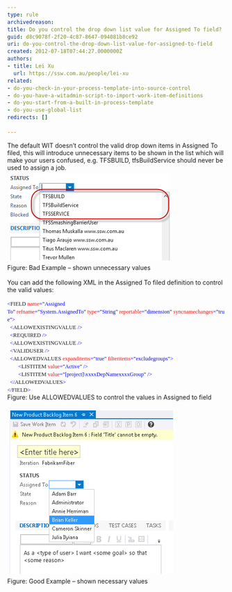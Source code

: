 ```yaml
---
type: rule
archivedreason: 
title: Do you control the drop down list value for Assigned To field?
guid: d8c9078f-2f20-4c87-8647-094081b8ce92
uri: do-you-control-the-drop-down-list-value-for-assigned-to-field
created: 2012-07-18T07:44:27.0000000Z
authors:
- title: Lei Xu
  url: https://ssw.com.au/people/lei-xu
related:
- do-you-check-in-your-process-template-into-source-control
- do-you-have-a-witadmin-script-to-import-work-item-definitions
- do-you-start-from-a-built-in-process-template
- do-you-use-global-list
redirects: []

---
```



​The default WIT doesn’t control the valid drop down
items in Assigned To filed, this will introduce unnecessary items to be shown
in the list which will make your users confused, e.g. TFSBUILD, tfsBuildService
should never be used to assign a job.<br><img class="ssw-rteStyle-ImageArea" alt="UnnecessaryValue.png" src="UnnecessaryValue.png" style="margin:5px;" /><br><span class="ssw-rteStyle-FigureBad">Figure: Bad Example – shown unnecessary values</span>
<br><excerpt class='endintro'></excerpt><br>
You can add the following XML in the Assigned To filed definition to control the valid values​:​​​​​​​​​​<br>
<div class="ssw-rteStyle-CodeArea"><span style="font-size:9.5pt;font-family:consolas;color:blue;">&lt;</span><span style="font-size:9.5pt;font-family:consolas;">FIE​LD</span><span style="font-size:9.5pt;font-family:consolas;color:blue;"> </span><span style="font-size:9.5pt;font-family:consolas;color:red;">name</span><span style="font-size:9.5pt;font-family:consolas;color:blue;">=</span><span style="font-size:9.5pt;font-family:consolas;color:black;">"</span><span style="font-size:9.5pt;font-family:consolas;color:blue;">Assigned To</span><span style="font-size:9.5pt;font-family:consolas;color:black;">"</span><span style="font-size:9.5pt;font-family:consolas;color:blue;"> </span><span style="font-size:9.5pt;font-family:consolas;color:red;">refname</span><span style="font-size:9.5pt;font-family:consolas;color:blue;">=</span><span style="font-size:9.5pt;font-family:consolas;color:black;">"</span><span style="font-size:9.5pt;font-family:consolas;color:blue;">System.AssignedTo</span><span style="font-size:9.5pt;font-family:consolas;color:black;">"</span><span style="font-size:9.5pt;font-family:consolas;color:blue;"> </span><span style="font-size:9.5pt;font-family:consolas;color:red;">type</span><span style="font-size:9.5pt;font-family:consolas;color:blue;">=</span><span style="font-size:9.5pt;font-family:consolas;color:black;">"</span><span style="font-size:9.5pt;font-family:consolas;color:blue;">String</span><span style="font-size:9.5pt;font-family:consolas;color:black;">"</span><span style="font-size:9.5pt;font-family:consolas;color:blue;"> </span><span style="font-size:9.5pt;font-family:consolas;color:red;">reportable</span><span style="font-size:9.5pt;font-family:consolas;color:blue;">=</span><span style="font-size:9.5pt;font-family:consolas;color:black;">"</span><span style="font-size:9.5pt;font-family:consolas;color:blue;">dimension</span><span style="font-size:9.5pt;font-family:consolas;color:black;">"</span><span style="font-size:9.5pt;font-family:consolas;color:blue;"> </span><span style="font-size:9.5pt;font-family:consolas;color:red;">syncnamechanges</span><span style="font-size:9.5pt;font-family:consolas;color:blue;">=</span><span style="font-size:9.5pt;font-family:consolas;color:black;">"</span><span style="font-size:9.5pt;font-family:consolas;color:blue;">true</span><span style="font-size:9.5pt;font-family:consolas;color:black;">"</span><span style="font-size:9.5pt;font-family:consolas;color:blue;">&gt;<br></span><span style="font-size:9.5pt;font-family:consolas;color:blue;">  ​</span><span style="font-size:9.5pt;font-family:consolas;color:blue;">&lt;</span><span style="font-size:9.5pt;font-family:consolas;">ALLOWEXISTINGVALUE</span><span style="font-size:9.5pt;font-family:consolas;color:blue;"> /&gt;<br></span><span style="font-size:9.5pt;font-family:consolas;color:blue;">  ​&lt;</span><span style="font-size:9.5pt;font-family:consolas;">REQUIRED</span><span style="font-size:9.5pt;font-family:consolas;color:blue;"> /&gt;<br></span><span style="font-size:9.5pt;font-family:consolas;color:blue;">  &lt;</span><span style="font-size:9.5pt;font-family:consolas;">ALLOWEXISTINGVALUE</span><span style="font-size:9.5pt;font-family:consolas;color:blue;"> /&gt;<br></span><span style="font-size:9.5pt;font-family:consolas;color:blue;">  &lt;</span><span style="font-size:9.5pt;font-family:consolas;">VALIDUSER</span><span style="font-size:9.5pt;font-family:consolas;color:blue;"> /&gt;<br></span><span style="font-size:9.5pt;font-family:consolas;color:blue;">  &lt;</span><span style="font-size:9.5pt;font-family:consolas;">ALLOWEDVALUES</span><span style="font-size:9.5pt;font-family:consolas;color:blue;"> </span><span style="font-size:9.5pt;font-family:consolas;color:red;">expanditems</span><span style="font-size:9.5pt;font-family:consolas;color:blue;">=</span><span style="font-size:9.5pt;font-family:consolas;color:black;">"</span><span style="font-size:9.5pt;font-family:consolas;color:blue;">true</span><span style="font-size:9.5pt;font-family:consolas;color:black;">"</span><span style="font-size:9.5pt;font-family:consolas;color:blue;"> </span><span style="font-size:9.5pt;font-family:consolas;color:red;">filteritems</span><span style="font-size:9.5pt;font-family:consolas;color:blue;">=</span><span style="font-size:9.5pt;font-family:consolas;color:black;">"</span><span style="font-size:9.5pt;font-family:consolas;color:blue;">excludegroups</span><span style="font-size:9.5pt;font-family:consolas;color:black;">"</span><span style="font-size:9.5pt;font-family:consolas;color:blue;">&gt;<br></span><span style="font-size:9.5pt;font-family:consolas;color:blue;">        &lt;</span><span style="font-size:9.5pt;font-family:consolas;">LISTITEM</span><span style="font-size:9.5pt;font-family:consolas;color:blue;"> </span><span style="font-size:9.5pt;font-family:consolas;color:red;">value</span><span style="font-size:9.5pt;font-family:consolas;color:blue;">=</span><span style="font-size:9.5pt;font-family:consolas;color:black;">"</span><span style="font-size:9.5pt;font-family:consolas;color:blue;">Active</span><span style="font-size:9.5pt;font-family:consolas;color:black;">"</span><span style="font-size:9.5pt;font-family:consolas;color:blue;"> /&gt;<br></span><span style="font-size:9.5pt;font-family:consolas;color:blue;">        &lt;</span><span style="font-size:9.5pt;font-family:consolas;">LISTITEM</span><span style="font-size:9.5pt;font-family:consolas;color:blue;"> </span><span style="font-size:9.5pt;font-family:consolas;color:red;">value</span><span style="font-size:9.5pt;font-family:consolas;color:blue;">=</span><span style="font-size:9.5pt;font-family:consolas;color:black;">"</span><span style="font-size:9.5pt;font-family:consolas;color:blue;">[project]\xxxxDepNamexxxxGroup</span><span style="font-size:9.5pt;font-family:consolas;color:black;">"</span><span style="font-size:9.5pt;font-family:consolas;color:blue;"> /&gt;<br></span><span style="font-size:9.5pt;font-family:consolas;color:blue;">  &lt;/</span><span style="font-size:9.5pt;font-family:consolas;">ALLOWEDVALUES</span><span style="font-size:9.5pt;font-family:consolas;color:blue;">&gt;<br></span><span style="font-size:9.5pt;font-family:consolas;color:blue;">&lt;/</span><span style="font-size:9.5pt;font-family:consolas;">FIELD</span><span style="font-size:9.5pt;font-family:consolas;color:blue;">&gt;​</span> ​<span style="color:blue;font-family:consolas;font-size:9.5pt;">   </span></div>
<div><span class="ssw-rteStyle-FigureNormal">Figure: Use ALLOWEDVALUES to control the values in Assigned to field<br><br><img class="ssw-rteStyle-ImageArea" alt="ShowNecessaryUser.png" src="ShowNecessaryUser.png" style="margin:5px;" /><br><span class="ssw-rteStyle-FigureGood">Figure: Good Example – shown necessary values</span></span></div>
​


